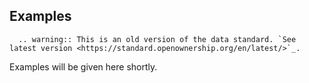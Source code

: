 ## Examples


```eval_rst
  .. warning:: This is an old version of the data standard. `See latest version <https://standard.openownership.org/en/latest/>`_.
```


Examples will be given here shortly.